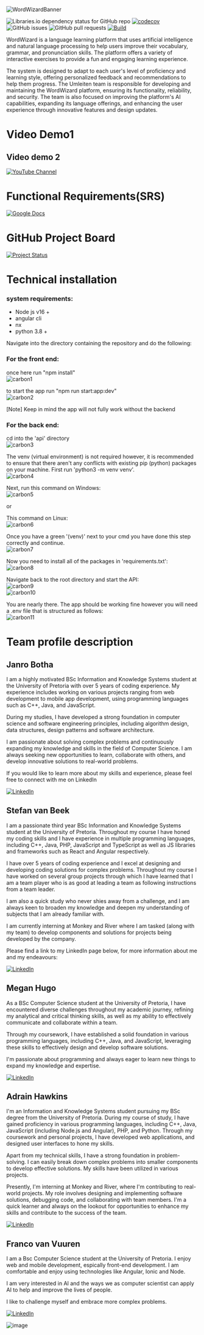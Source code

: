 ![WordWizardBanner](https://github.com/COS301-SE-2023/WordWizard/assets/80365036/700158a7-4404-40d4-a2ac-ea0975daaeff)

![Libraries.io dependency status for GitHub repo](https://img.shields.io/librariesio/github/COS301-SE-2023/WordWizard)
[![codecov](https://codecov.io/gh/COS301-SE-2023/WordWizard/branch/dev/graph/badge.svg?token=2BANYONTYU)](https://codecov.io/gh/COS301-SE-2023/WordWizard)
![GitHub issues](https://img.shields.io/github/issues/COS301-SE-2023/WordWizard)
![GitHub pull requests](https://img.shields.io/github/issues-pr/COS301-SE-2023/WordWizard)
[![Build](https://github.com/COS301-SE-2023/WordWizard/actions/workflows/build.yml/badge.svg?branch=dev)](https://github.com/COS301-SE-2023/WordWizard/actions/workflows/build.yml)


WordWizard is a language learning platform that uses artificial intelligence and natural language processing to help users improve their vocabulary, grammar, and pronunciation skills. The platform offers a variety of interactive exercises to provide a fun and engaging learning experience.

The system is designed to adapt to each user's level of proficiency and learning style, offering personalized feedback and recommendations to help them progress. The Umleiten team is responsible for developing and maintaining the WordWizard platform, ensuring its functionality, reliability, and security. The team is also focused on improving the platform's AI capabilities, expanding its language offerings, and enhancing the user experience through innovative features and design updates.

# Video Demo1

## Video demo 2

[![YouTube Channel](https://img.shields.io/badge/YouTube-Subscribe-red?style=flat&logo=youtube&logoColor=white)](https://drive.google.com/file/d/1dLAj847xovyk9ngFzh90m89FL6f_DWRU/view?usp=drive_link)

# Functional Requirements(SRS)
[![Google Docs](https://img.shields.io/badge/Google%20Docs-View%20Document-blue)](https://docs.google.com/document/d/1ciOoZX2MzLFtCf3m2Z29c-V7krlfxKHC/edit?usp=sharing&ouid=116132882510647438116&rtpof=true&sd=true)


# GitHub Project Board
[![Project Status](https://img.shields.io/badge/Project-Active-brightgreen.svg)](https://github.com/orgs/COS301-SE-2023/projects/12/views/1)

# Technical installation
### system requirements:
- Node js v16 +
- angular cli
- nx
- python 3.8 +

Navigate into the directory containing the repository and do the following:
### For the front end:
once here run "npm install" <br/>
![carbon1](https://github.com/COS301-SE-2023/WordWizard/assets/80365036/7424615f-2df5-416c-bc15-c4782782752e)

to start the app run "npm run start:app:dev" <br/>
![carbon2](https://github.com/COS301-SE-2023/WordWizard/assets/80365036/5c53f47f-21ea-4869-b9cd-2751e12d5a45)

[Note] Keep in mind the app will not fully work without the backend

### For the back end:
cd into the 'api' directory <br/>
![carbon3](https://github.com/COS301-SE-2023/WordWizard/assets/80365036/c475cee0-07a3-4563-88aa-0ba5a7a06a91)

The venv (virtual environment) is not required however, it is recommended to ensure that 
 there aren't any conflicts with existing pip (python) packages on your machine. First run 'python3 -m venv venv'. <br/>
![carbon4](https://github.com/COS301-SE-2023/WordWizard/assets/80365036/a68ba801-17c0-4b56-b838-78c376f68d9f)


Next, run this command on Windows: <br/>
![carbon5](https://github.com/COS301-SE-2023/WordWizard/assets/80365036/2621f422-8b6e-4541-809a-fef83c110c7c)

or

This command on Linux: <br/>
![carbon6](https://github.com/COS301-SE-2023/WordWizard/assets/80365036/fa0157ba-4a73-4d78-99c9-8b497a3beacd)


Once you have a green '(venv)' next to your cmd you have done this step correctly and continue. <br/>
![carbon7](https://github.com/COS301-SE-2023/WordWizard/assets/80365036/e99954da-4f4f-44a6-bc8b-42271502ffde)


Now you need to install all of the packages in 'requirements.txt': <br/>
![carbon8](https://github.com/COS301-SE-2023/WordWizard/assets/80365036/20794a9f-fb87-4ab7-bddd-30d9d74edd4a)

Navigate back to the root directory and start the API: <br/>
![carbon9](https://github.com/COS301-SE-2023/WordWizard/assets/80365036/05ae582d-0a42-4510-8268-a9edadfe8ef1)
<br/>
![carbon10](https://github.com/COS301-SE-2023/WordWizard/assets/80365036/74b8561f-86e7-4794-8b1e-efe92c1bc968)

You are nearly there. The app should be working fine however you will need a .env file that is structured as follows: <br/>
![carbon11](https://github.com/COS301-SE-2023/WordWizard/assets/80365036/a4b65ef4-7640-4203-b55c-1fbececac006)

# Team profile description 

## Janro Botha
I am a highly motivated BSc Information and Knowledge Systems student at the University of Pretoria with over 5 years of coding experience. My experience includes working on various projects ranging from web development to mobile app development, using programming languages such as C++, Java, and JavaScript. 

During my studies, I have developed a strong foundation in computer science and software engineering principles, including algorithm design, data structures, design patterns and software architecture.

I am passionate about solving complex problems and continuously expanding my knowledge and skills in the field of Computer Science. I am always seeking new opportunities to learn, collaborate with others, and develop innovative solutions to real-world problems.

If you would like to learn more about my skills and experience, please feel free to connect with me on LinkedIn

[![LinkedIn](https://img.shields.io/badge/-LinkedIn-blue?style=flat-square&logo=linkedin&logoColor=white&link=https://www.linkedin.com/in/janrobotha12]/)](https://www.linkedin.com/in/janrobotha12])

## Stefan van Beek
I am a passionate third year BSc Information and Knowledge Systems student at the University of Pretoria. Throughout my course I have honed my coding skills and I have experience in multiple programming languages, including C++, Java, PHP, JavaScript and TypeScript as well as JS libraries and frameworks such as React and Angular respectively.

I have over 5 years of coding experience and I excel at designing and developing coding solutions for complex problems. Throughout my course I have worked on several group projects through which I have learned that I am a team player who is as good at leading a team as following instructions from a team leader.

I am also a quick study who never shies away from a challenge, and I am always keen to broaden my knowledge and deepen my understanding of subjects that I am already familiar with.

I am currently interning at Monkey and River where I am tasked (along with my team) to develop components and solutions for projects being developed by the company.

Please find a link to my LinkedIn page below, for more information about me and my endeavours:

[![LinkedIn](https://img.shields.io/badge/-LinkedIn-blue?style=flat-square&logo=linkedin&logoColor=white&link=https://www.linkedin.com/in/stefan-van-beek-66814424b/)](https://www.linkedin.com/in/stefan-van-beek-66814424b/)


## Megan Hugo

As a BSc Computer Science student at the University of Pretoria, I have encountered diverse challenges throughout my academic journey, refining my analytical and critical thinking skills, as well as my ability to effectively communicate and collaborate within a team. 

Through my coursework, I have established a solid foundation in various programming languages, including C++, Java, and JavaScript, leveraging these skills to effectively design and develop software solutions.

I'm passionate about programming and always eager to learn new things to expand my knowledge and expertise.

[![LinkedIn](https://img.shields.io/badge/-LinkedIn-blue?style=flat-square&logo=linkedin&logoColor=white&link=https://www.linkedin.com/in/megan-hugo-702a97274/)](https://www.linkedin.com/in/megan-hugo-702a97274/)
## Adrain Hawkins
I'm an Information and Knowledge Systems student pursuing my BSc degree from the University of Pretoria. During my course of study, I have gained proficiency in various programming languages, including C++, Java, JavaScript (including Node.js and Angular), PHP, and Python. Through my coursework and personal projects, I have developed web applications, and designed user interfaces to hone my skills.

Apart from my technical skills, I have a strong foundation in problem-solving. I can easily break down complex problems into smaller components to develop effective solutions. My skills have been utilized in various projects.

Presently, I'm interning at Monkey and River, where I'm contributing to real-world projects. My role involves designing and implementing software solutions, debugging code, and collaborating with team members. I'm a quick learner and always on the lookout for opportunities to enhance my skills and contribute to the success of the team.

[![LinkedIn](https://img.shields.io/badge/-LinkedIn-blue?style=flat-square&logo=linkedin&logoColor=white&link=https://www.linkedin.com/in/adrian-hawkins-89822a236/)](https://www.linkedin.com/in/adrian-hawkins-89822a236/)

## Franco van Vuuren

I am a Bsc Computer Science student at the University of Pretoria. I enjoy web and mobile development, espically front-end development. I am comfortable and enjoy using technologies like Angular, Ionic and Node.

I am very interested in AI and the ways we as computer scientist can apply AI to help and improve the lives of people. 

I like to challenge myself and embrace more complex problems.

[![LinkedIn](https://img.shields.io/badge/-LinkedIn-blue?style=flat-square&logo=linkedin&logoColor=white&link=https://www.linkedin.com/in/franco-van-vuuren-1968b5254/)](https://www.linkedin.com/in/franco-van-vuuren-1968b5254/)


![image](https://user-images.githubusercontent.com/80365036/235758142-5e612123-458a-4732-a21d-6879e0b26443.png)
